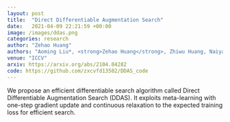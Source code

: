```yaml
---
layout: post
title:  "Direct Differentiable Augmentation Search"
date:   2021-04-09 22:21:59 +00:00
image: /images/ddas.png
categories: research
author: "Zehao Huang"
authors: "Aoming Liu*, <strong>Zehao Huang</strong>, Zhiwu Huang, Naiyan Wang"
venue: "ICCV"
arxiv: https://arxiv.org/abs/2104.04282
code: https://github.com/zxcvfd13502/DDAS_code
---
```

We propose an efficient differentiable search algorithm called Direct Differentiable Augmentation Search (DDAS). It exploits meta-learning with one-step gradient update and continuous relaxation to the expected training loss for efficient search.